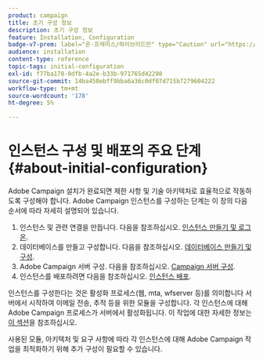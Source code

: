 ```yaml
---
product: campaign
title: 초기 구성 정보
description: 초기 구성 정보
feature: Installation, Configuration
badge-v7-prem: label="온-프레미스/하이브리드만" type="Caution" url="https://experienceleague.adobe.com/docs/campaign-classic/using/installing-campaign-classic/architecture-and-hosting-models/hosting-models-lp/hosting-models.html?lang=ko" tooltip="온-프레미스 및 하이브리드 배포에만 적용"
audience: installation
content-type: reference
topic-tags: initial-configuration
exl-id: f77ba178-0dfb-4a2e-b33b-971765d42298
source-git-commit: 14ba450ebff9bba6a36c0df07d715b7279604222
workflow-type: tm+mt
source-wordcount: '178'
ht-degree: 5%

---
```


# 인스턴스 구성 및 배포의 주요 단계{#about-initial-configuration}



Adobe Campaign 설치가 완료되면 제한 사항 및 기술 아키텍처로 효율적으로 작동하도록 구성해야 합니다. Adobe Campaign 인스턴스를 구성하는 단계는 이 장의 다음 순서에 따라 자세히 설명되어 있습니다.

1. 인스턴스 및 관련 연결을 만듭니다. 다음을 참조하십시오. [인스턴스 만들기 및 로그온](../../installation/using/creating-an-instance-and-logging-on.md).
1. 데이터베이스를 만들고 구성합니다. 다음을 참조하십시오. [데이터베이스 만들기 및 구성](../../installation/using/creating-and-configuring-the-database.md).
1. Adobe Campaign 서버 구성. 다음을 참조하십시오. [Campaign 서버 구성](../../installation/using/configuring-campaign-server.md).
1. 인스턴스를 배포하려면 다음을 참조하십시오. [인스턴스 배포](../../installation/using/deploying-an-instance.md).

인스턴스를 구성한다는 것은 활성화 프로세스(웹, mta, wfserver 등)를 의미합니다 서버에서 시작하여 이메일 전송, 추적 등을 위한 모듈을 구성합니다. 각 인스턴스에 대해 Adobe Campaign 프로세스가 서버에서 활성화됩니다. 이 작업에 대한 자세한 정보는 [이 섹션](../../installation/using/configuring-campaign-server.md#enabling-processes)을 참조하십시오.

사용된 모듈, 아키텍처 및 요구 사항에 따라 각 인스턴스에 대해 Adobe Campaign 작업을 최적화하기 위해 추가 구성이 필요할 수 있습니다.
